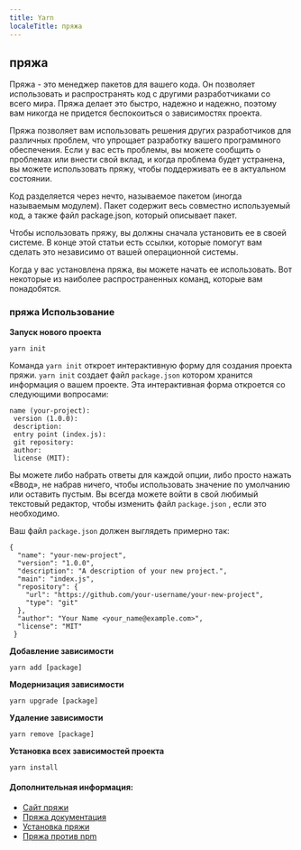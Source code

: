 ```yaml
---
title: Yarn
localeTitle: пряжа
---
```

## пряжа

Пряжа - это менеджер пакетов для вашего кода. Он позволяет использовать и распространять код с другими разработчиками со всего мира. Пряжа делает это быстро, надежно и надежно, поэтому вам никогда не придется беспокоиться о зависимостях проекта.

Пряжа позволяет вам использовать решения других разработчиков для различных проблем, что упрощает разработку вашего программного обеспечения. Если у вас есть проблемы, вы можете сообщить о проблемах или внести свой вклад, и когда проблема будет устранена, вы можете использовать пряжу, чтобы поддерживать ее в актуальном состоянии.

Код разделяется через нечто, называемое пакетом (иногда называемым модулем). Пакет содержит весь совместно используемый код, а также файл package.json, который описывает пакет.

Чтобы использовать пряжу, вы должны сначала установить ее в своей системе. В конце этой статьи есть ссылки, которые помогут вам сделать это независимо от вашей операционной системы.

Когда у вас установлена ​​пряжа, вы можете начать ее использовать. Вот некоторые из наиболее распространенных команд, которые вам понадобятся.

### пряжа Использование

**Запуск нового проекта**
```
yarn init 
```

Команда `yarn init` откроет интерактивную форму для создания проекта пряжи. `yarn init` создает файл `package.json` котором хранится информация о вашем проекте. Эта интерактивная форма откроется со следующими вопросами:
```
name (your-project): 
 version (1.0.0): 
 description: 
 entry point (index.js): 
 git repository: 
 author: 
 license (MIT): 
```

Вы можете либо набрать ответы для каждой опции, либо просто нажать «Ввод», не набрав ничего, чтобы использовать значение по умолчанию или оставить пустым. Вы всегда можете войти в свой любимый текстовый редактор, чтобы изменить файл `package.json` , если это необходимо.

Ваш файл `package.json` должен выглядеть примерно так:
```
{ 
  "name": "your-new-project", 
  "version": "1.0.0", 
  "description": "A description of your new project.", 
  "main": "index.js", 
  "repository": { 
    "url": "https://github.com/your-username/your-new-project", 
    "type": "git" 
  }, 
  "author": "Your Name <your_name@example.com>", 
  "license": "MIT" 
 } 
```

**Добавление зависимости**
```
yarn add [package] 
```

**Модернизация зависимости**
```
yarn upgrade [package] 
```

**Удаление зависимости**
```
yarn remove [package] 
```

**Установка всех зависимостей проекта**
```
yarn install 
```

#### Дополнительная информация:

*   [Сайт пряжи](https://yarnpkg.com)
*   [Пряжа документация](https://yarnpkg.com/en/docs)
*   [Установка пряжи](https://yarnpkg.com/en/docs/install)
*   [Пряжа против npm](https://www.pluralsight.com/guides/node-js/yarn-a-package-manager-for-node-js)